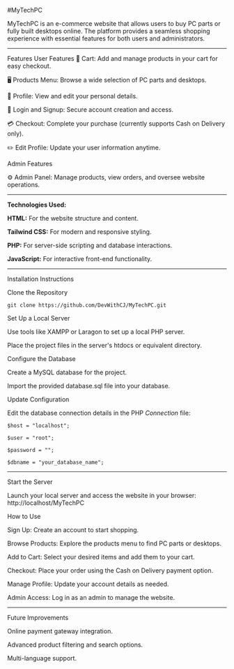 #MyTechPC

MyTechPC is an e-commerce website that allows users to buy PC parts or fully built desktops online. The platform provides a seamless shopping experience with essential features for both users and administrators.

---

Features
User Features
🛒 Cart: Add and manage products in your cart for easy checkout.

🖥️ Products Menu: Browse a wide selection of PC parts and desktops.

👤 Profile: View and edit your personal details.

🔐 Login and Signup: Secure account creation and access.

💳 Checkout: Complete your purchase (currently supports Cash on Delivery only).

✏️ Edit Profile: Update your user information anytime.

Admin Features

⚙️ Admin Panel: Manage products, view orders, and oversee website operations.

---

**Technologies Used:**

**HTML:** For the website structure and content.

**Tailwind CSS:** For modern and responsive styling.

**PHP:** For server-side scripting and database interactions.

**JavaScript:** For interactive front-end functionality.


---

Installation Instructions

Clone the Repository

`git clone https://github.com/DevWithCJ/MyTechPC.git`

Set Up a Local Server

Use tools like XAMPP or Laragon to set up a local PHP server.

Place the project files in the server's htdocs or equivalent directory.

Configure the Database

Create a MySQL database for the project.

Import the provided database.sql file into your database.

Update Configuration


Edit the database connection details in the PHP _Connection_ file:

`$host = "localhost";`

`$user = "root";`

`$password = "";`

`$dbname = "your_database_name";`

---

Start the Server

Launch your local server and access the website in your browser:
http://localhost/MyTechPC

How to Use

Sign Up: Create an account to start shopping.

Browse Products: Explore the products menu to find PC parts or desktops.

Add to Cart: Select your desired items and add them to your cart.

Checkout: Place your order using the Cash on Delivery payment option.

Manage Profile: Update your account details as needed.

Admin Access: Log in as an admin to manage the website.


---

Future Improvements

Online payment gateway integration.

Advanced product filtering and search options.

Multi-language support.

